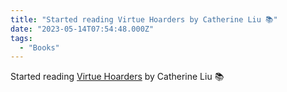 ```yaml
---
title: "Started reading Virtue Hoarders by Catherine Liu 📚"
date: "2023-05-14T07:54:48.000Z"
tags: 
  - "Books"
---
```


Started reading [Virtue Hoarders](https://micro.blog/books/9781452966045) by Catherine Liu 📚
